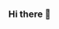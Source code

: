 ### Hi there 👋

<!--
**Abishanfernando/Abishanfernando** is a ✨ _special_ ✨ repository because its `README.md` (this file) appears on your GitHub profile.

Here are some ideas to get you started:
👋 Hi, i am Abishan fernando
- 🔭 I am a first year computer science student
- 🌱 I’m currently learning programming
- ⚡ Fun fact: Nothing much
-->
